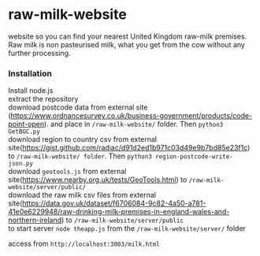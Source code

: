 # raw-milk-website
website so you can find your nearest United Kingdom raw-milk premises. Raw milk is non pasteurised milk, what you get from the cow without any further processing.

### Installation  
Install node.js  
extract the repository  
download postcode data from external site (https://www.ordnancesurvey.co.uk/business-government/products/code-point-open). and place in `/raw-milk-website/` folder. Then `python3  GetBGC.py`   
download region to country csv from external site(https://gist.github.com/radiac/d91d2ed1b971c03d49e9b7bd85e23f1c) to `/raw-milk-website/ folder`. Then `python3 region-postcode-write-json.py`  
download `geotools.js` from external site(https://www.nearby.org.uk/tests/GeoTools.html) to `/raw-milk-website/server/public/`   
download the raw milk csv files from external site(https://data.gov.uk/dataset/f6706084-9c82-4a50-a781-41e0e6229948/raw-drinking-milk-premises-in-england-wales-and-northern-ireland) to `/raw-milk-website/server/public`   
to start server `node theapp.js` from the `/raw-milk-website/server/` folder

access from `http://localhost:3003/milk.html`
